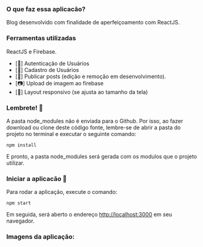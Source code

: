 ### O que faz essa aplicacão?
Blog desenvolvido com finalidade de aperfeiçoamento com ReactJS.

### Ferramentas utilizadas
ReactJS e Firebase.

* [:key:] Autenticação de Usuários
* [:bust_in_silhouette:] Cadastro de Usuários
* [:memo:] Publicar posts (edição e remoção em desenvolvimento).
* [:camera:] Upload de imagem ao firebase
* [:calling:] Layout responsivo (se ajusta ao tamanho da tela)


### Lembrete! :thought_balloon:
A pasta node_modules não é enviada para o Github. Por isso, ao fazer download ou clone deste código fonte, lembre-se de abrir a pasta do projeto no terminal e executar o seguinte comando:

```console
npm install
```

E pronto, a pasta node_modules será gerada com os modulos que o projeto utilizar.


### Iniciar a aplicacão :checkered_flag:

Para rodar a aplicação, execute o comando: <br>
```console
npm start
```

Em seguida, será aberto o endereço [http://localhost:3000](http://localhost:3000) em seu navegador.

### Imagens da aplicação:


